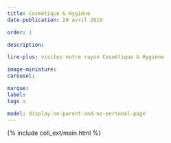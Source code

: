 ```yaml
---
title: Cosmétique & Hygiène
date-publication: 20 avril 2016

order: 1

description: 

lire-plus: visitez notre rayon Cosmétique & Hygiène

image-miniature: 
carousel: 

marque: 
label:
tags : 

model: display-on-parent-and-no-personal-page
---
```


<!-- ******************************** -->
<!-- **** intro rayon **** -->



<!-- **** fin intro rayon ********* -->
<!-- ****************************** -->
<!--fin-excerpt-->

{% include coll_ext/main.html %}

